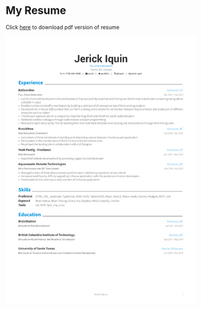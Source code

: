 # My Resume

Click [here](https://jekiquin.github.io/resume/Jerick-Iquin.pdf) to download pdf version of resume

![resume](resume.png)
